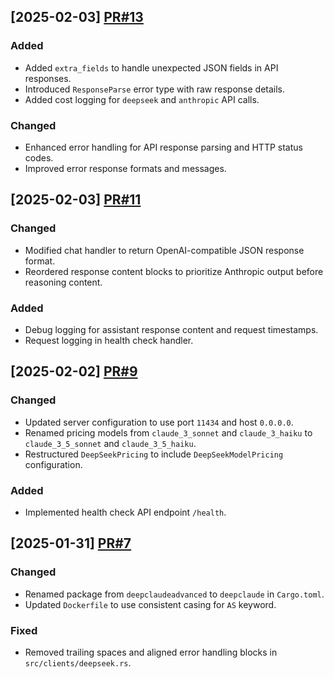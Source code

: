 ## [2025-02-03] [PR#13](https://github.com/KennyDizi/DCA/pull/13)

### Added
- Added `extra_fields` to handle unexpected JSON fields in API responses.
- Introduced `ResponseParse` error type with raw response details.
- Added cost logging for `deepseek` and `anthropic` API calls.

### Changed
- Enhanced error handling for API response parsing and HTTP status codes.
- Improved error response formats and messages.

## [2025-02-03] [PR#11](https://github.com/KennyDizi/DCA/pull/11)

### Changed
- Modified chat handler to return OpenAI-compatible JSON response format.
- Reordered response content blocks to prioritize Anthropic output before reasoning content.

### Added
- Debug logging for assistant response content and request timestamps.
- Request logging in health check handler.

## [2025-02-02] [PR#9](https://github.com/KennyDizi/DCA/pull/9)

### Changed
- Updated server configuration to use port `11434` and host `0.0.0.0`.
- Renamed pricing models from `claude_3_sonnet` and `claude_3_haiku` to `claude_3_5_sonnet` and `claude_3_5_haiku`.
- Restructured `DeepSeekPricing` to include `DeepSeekModelPricing` configuration.

### Added
- Implemented health check API endpoint `/health`.

## [2025-01-31] [PR#7](https://github.com/KennyDizi/DCA/pull/7)

### Changed
- Renamed package from `deepclaudeadvanced` to `deepclaude` in `Cargo.toml`.
- Updated `Dockerfile` to use consistent casing for `AS` keyword.

### Fixed
- Removed trailing spaces and aligned error handling blocks in `src/clients/deepseek.rs`.